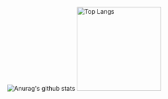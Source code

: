 ![Anurag's github stats](https://github-readme-stats.vercel.app/api?username=yansheng836&show_icons=true&theme=vue-dark)
<a href="https://github.com/anuraghazra/github-readme-stats">
  <img src="https://github-readme-stats.vercel.app/api/top-langs/?username=yansheng836&hide=javascript,html,css,java,python,ruby&theme=vue-dark" height="195px" title="Top Langs" alt="Top Langs"/>
</a>